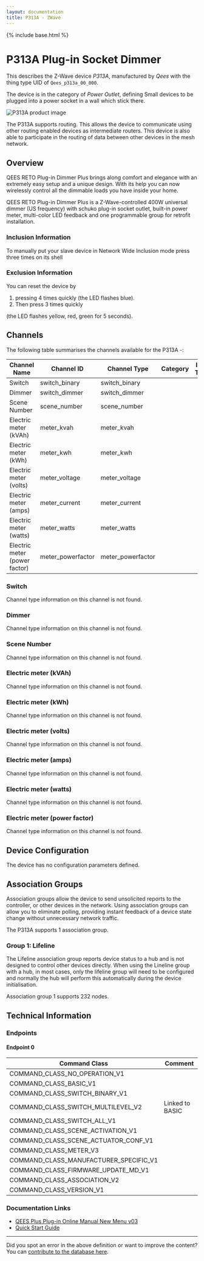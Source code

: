 ```yaml
---
layout: documentation
title: P313A - ZWave
---
```


{% include base.html %}

# P313A Plug-in Socket Dimmer
This describes the Z-Wave device *P313A*, manufactured by *Qees* with the thing type UID of ```Qees_p313a_00_000```.

The device is in the category of *Power Outlet*, defining Small devices to be plugged into a power socket in a wall which stick there.

![P313A product image](https://opensmarthouse.org/assets/zwave/attachments/500/P313A.png)


The P313A supports routing. This allows the device to communicate using other routing enabled devices as intermediate routers.  This device is also able to participate in the routing of data between other devices in the mesh network.

## Overview

QEES RETO Plug-in Dimmer Plus brings along comfort and elegance with an extremely easy setup and a unique design. With its help you can now wirelessly control all the dimmable loads you have inside your home.  
  
QEES RETO Plug-in Dimmer Plus is a Z-Wave-controlled 400W universal dimmer (US frequency) with schuko plug-in socket outlet, built-in power meter, multi-color LED feedback and one programmable group for retrofit installation.

### Inclusion Information

To manually put your slave device in Network Wide Inclusion mode press three times on its shell

### Exclusion Information

You can reset the device by

  1. pressing 4 times quickly (the LED flashes blue).
  2. Then press 3 times quickly

(the LED flashes yellow, red, green for 5 seconds).

## Channels

The following table summarises the channels available for the P313A -:

| Channel Name | Channel ID | Channel Type | Category | Item Type |
|--------------|------------|--------------|----------|-----------|
| Switch | switch_binary | switch_binary |  |  | 
| Dimmer | switch_dimmer | switch_dimmer |  |  | 
| Scene Number | scene_number | scene_number |  |  | 
| Electric meter (kVAh) | meter_kvah | meter_kvah |  |  | 
| Electric meter (kWh) | meter_kwh | meter_kwh |  |  | 
| Electric meter (volts) | meter_voltage | meter_voltage |  |  | 
| Electric meter (amps) | meter_current | meter_current |  |  | 
| Electric meter (watts) | meter_watts | meter_watts |  |  | 
| Electric meter (power factor) | meter_powerfactor | meter_powerfactor |  |  | 

### Switch
Channel type information on this channel is not found.

### Dimmer
Channel type information on this channel is not found.

### Scene Number
Channel type information on this channel is not found.

### Electric meter (kVAh)
Channel type information on this channel is not found.

### Electric meter (kWh)
Channel type information on this channel is not found.

### Electric meter (volts)
Channel type information on this channel is not found.

### Electric meter (amps)
Channel type information on this channel is not found.

### Electric meter (watts)
Channel type information on this channel is not found.

### Electric meter (power factor)
Channel type information on this channel is not found.



## Device Configuration

The device has no configuration parameters defined.

## Association Groups

Association groups allow the device to send unsolicited reports to the controller, or other devices in the network. Using association groups can allow you to eliminate polling, providing instant feedback of a device state change without unnecessary network traffic.

The P313A supports 1 association group.

### Group 1: Lifeline

The Lifeline association group reports device status to a hub and is not designed to control other devices directly. When using the Lineline group with a hub, in most cases, only the lifeline group will need to be configured and normally the hub will perform this automatically during the device initialisation.

Association group 1 supports 232 nodes.

## Technical Information

### Endpoints

#### Endpoint 0

| Command Class | Comment |
|---------------|---------|
| COMMAND_CLASS_NO_OPERATION_V1| |
| COMMAND_CLASS_BASIC_V1| |
| COMMAND_CLASS_SWITCH_BINARY_V1| |
| COMMAND_CLASS_SWITCH_MULTILEVEL_V2| Linked to BASIC|
| COMMAND_CLASS_SWITCH_ALL_V1| |
| COMMAND_CLASS_SCENE_ACTIVATION_V1| |
| COMMAND_CLASS_SCENE_ACTUATOR_CONF_V1| |
| COMMAND_CLASS_METER_V3| |
| COMMAND_CLASS_MANUFACTURER_SPECIFIC_V1| |
| COMMAND_CLASS_FIRMWARE_UPDATE_MD_V1| |
| COMMAND_CLASS_ASSOCIATION_V2| |
| COMMAND_CLASS_VERSION_V1| |

### Documentation Links

* [QEES Plus Plug-in Online Manual New Menu v03](https://www.opensmarthouse.org/zwavedatabase/500/QEES-Plus-Plug-in-Online-Manual-New-Menu-v03.pdf)
* [Quick Start Guide](https://www.opensmarthouse.org/zwavedatabase/500/quick-start-guide.pdf)

---

Did you spot an error in the above definition or want to improve the content?
You can [contribute to the database here](https://www.opensmarthouse.org/zwavedatabase/500).

